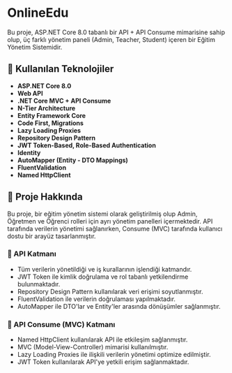 # OnlineEdu

Bu proje, ASP.NET Core 8.0 tabanlı bir API + API Consume mimarisine sahip olup, üç farklı yönetim paneli (Admin, Teacher, Student) içeren bir Eğitim Yönetim Sistemidir.

## 🚀 Kullanılan Teknolojiler

- **ASP.NET Core 8.0**
- **Web API**
- **.NET Core MVC + API Consume**
- **N-Tier Architecture**
- **Entity Framework Core**
- **Code First, Migrations**
- **Lazy Loading Proxies**
- **Repository Design Pattern**
- **JWT Token-Based, Role-Based Authentication**
- **Identity**
- **AutoMapper (Entity - DTO Mappings)**
- **FluentValidation**
- **Named HttpClient**

## 📌 Proje Hakkında

Bu proje, bir eğitim yönetim sistemi olarak geliştirilmiş olup Admin, Öğretmen ve Öğrenci rolleri için ayrı yönetim panelleri içermektedir. API tarafında verilerin yönetimi sağlanırken, Consume (MVC) tarafında kullanıcı dostu bir arayüz tasarlanmıştır.

### 📌 API Katmanı

- Tüm verilerin yönetildiği ve iş kurallarının işlendiği katmandır.
- JWT Token ile kimlik doğrulama ve rol tabanlı yetkilendirme bulunmaktadır.
- Repository Design Pattern kullanılarak veri erişimi soyutlanmıştır.
- FluentValidation ile verilerin doğrulaması yapılmaktadır.
- AutoMapper ile DTO'lar ve Entity'ler arasında dönüşümler sağlanmıştır.

### 📌 API Consume (MVC) Katmanı

- Named HttpClient kullanılarak API ile etkileşim sağlanmıştır.
- MVC (Model-View-Controller) mimarisi kullanılmıştır.
- Lazy Loading Proxies ile ilişkili verilerin yönetimi optimize edilmiştir.
- JWT Token kullanılarak API'ye yetkili erişim sağlanmaktadır.

